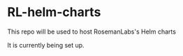 # RL-helm-charts
This repo will be used to host RosemanLabs's Helm charts

It is currently being set up.